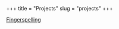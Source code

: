 +++
title = "Projects"
slug = "projects"
+++

[Fingerspelling](https://www.switenky.com/fingerspell)